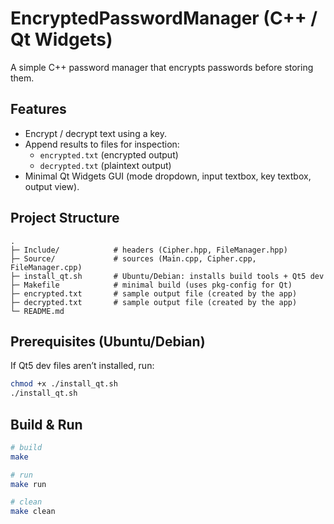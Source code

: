 # EncryptedPasswordManager (C++ / Qt Widgets)
A simple C++ password manager that encrypts passwords before storing them.

## Features
- Encrypt / decrypt text using a key.
- Append results to files for inspection:
  - `encrypted.txt` (encrypted output)
  - `decrypted.txt` (plaintext output)
- Minimal Qt Widgets GUI (mode dropdown, input textbox, key textbox, output view).

## Project Structure
```
.
├─ Include/            # headers (Cipher.hpp, FileManager.hpp)
├─ Source/             # sources (Main.cpp, Cipher.cpp, FileManager.cpp)
├─ install_qt.sh       # Ubuntu/Debian: installs build tools + Qt5 dev
├─ Makefile            # minimal build (uses pkg-config for Qt)
├─ encrypted.txt       # sample output file (created by the app)
├─ decrypted.txt       # sample output file (created by the app)
└─ README.md
```

## Prerequisites (Ubuntu/Debian)
If Qt5 dev files aren’t installed, run:
```bash
chmod +x ./install_qt.sh
./install_qt.sh
```
## Build & Run
```bash
# build
make

# run
make run

# clean 
make clean
```

